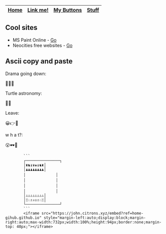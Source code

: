 | [Home](./index.html) | [Link me!](./lnkme.html) | [My Buttons](./mybtns.html) | [Stuff](./stuff.html) |
| - | - | - | - |
## Cool sites
 - MS Paint Online - [Go]("https://www.jspaint.app")
 - Neocities free websites - [Go]("https://www.neocities.org")
## Ascii copy and paste
Drama going down:

🍿🤏😮

Turtle astronomy:

🔭🐢

Leave:

😀👉🚪

w h a t?:

😮🕶🤏

			```
			┌───────────────┐
			│♜♞♝♛♚♝♞♜│ 
			│♟♟♟♟♟♟♟♟│
			│　　　　　　　　│ 
			│　　　　　　　　│ 
			│　　　　　　　　│ 
			│　　　　　　　　│ 
			│♙♙♙♙♙♙♙♙│ 
			│♖♘♗♕♔♗♘♖│ 
			└───────────────┘
			```
			<iframe src="https://john.citrons.xyz/embed?ref=home-gihub.github.io" style="margin-left:auto;display:block;margin-right:auto;max-width:732px;width:100%;height:94px;border:none;margin-top: 40px;"></iframe>